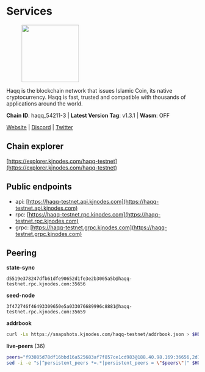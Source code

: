 # Services

<figure><img src="https://raw.githubusercontent.com/kj89/testnet_manuals/main/pingpub/logos/haqq.png" width="150" alt=""><figcaption></figcaption></figure>

Haqq is the blockchain network that issues Islamic Coin,  its native cryptocurrency. Haqq is fast, trusted and  compatible with thousands of applications around the world.

**Chain ID**: haqq_54211-3 | **Latest Version Tag**: v1.3.1 | **Wasm**: OFF

[Website](https://islamiccoin.net) | [Discord](https://discord.gg/hU9MHG5kZq) | [Twitter](https://twitter.com/Islamic_Coin)




## Chain explorer
[https://explorer.kjnodes.com/haqq-testnet](https://explorer.kjnodes.com/haqq-testnet)

## Public endpoints

* api: [https://haqq-testnet.api.kjnodes.com](https://haqq-testnet.api.kjnodes.com)
* rpc: [https://haqq-testnet.rpc.kjnodes.com](https://haqq-testnet.rpc.kjnodes.com)
* grpc: [https://haqq-testnet.grpc.kjnodes.com](https://haqq-testnet.grpc.kjnodes.com)

## Peering

**state-sync**

```text
d5519e378247dfb61dfe90652d1fe3e2b3005a5b@haqq-testnet.rpc.kjnodes.com:35656
```

**seed-node**

```text
3f472746f46493309650e5a033076689996c8881@haqq-testnet.rpc.kjnodes.com:35659
```

**addrbook**
```bash
curl -Ls https://snapshots.kjnodes.com/haqq-testnet/addrbook.json > $HOME/.haqqd/config/addrbook.json
```

**live-peers** (36)
```bash
peers="f93085d78df16bbd16a525683af7f857ce1cd983@188.40.98.169:36656,2d13d679b64e1a574904a140f72815644ec71131@65.21.133.125:30656,d5519e378247dfb61dfe90652d1fe3e2b3005a5b@65.109.68.190:35656,56158e0f2acf850114e82644afceb565a73b08cc@185.144.99.95:26656,0833039f717227ccd156d156ea772746b8ac6d71@146.19.24.139:26656,6771e65c1b30cc514faf5943320fdda480fe9124@95.216.39.183:26656,23a1176c9911eac442d6d1bf15f92eeabb3981d5@45.83.173.18:26656,dd5ebfba86d8b5ff9c6ea3eb340fdb30e4c6990f@162.55.102.45:26656,48a2a7762a579d25bca95b0a3548b714238dd60b@213.239.216.252:20656,43dc2d5ab6fa30cb10959717d26f31bc45b56fdd@149.102.133.67:35656,4990ed7074424046184dd474df40902c30f34182@65.108.250.241:26656,c1daefce01efd7ab1c10bd503d386d08cf03c573@78.47.51.242:26656,23ff658b56fbb8bc73372973a34733ff5d79b435@142.132.202.50:11604,32a8eec046b95e8646ff0810b4596dc7083a0beb@65.108.145.131:26656,9eb507f9365313dbe7f426050fec9648298f58ee@109.205.183.51:26656,927a323649e7dd8d4c75da6e5edaee439652b46f@65.109.92.241:20116,3df5a68b919177179c6dcb0b9c9354fd6bbba1c8@65.109.92.240:20116,24e894d4d8a18276acf6051cccf369a1ce69842d@65.108.151.105:26656,62bf004201a90ce00df6f69390378c3d90f6dd7e@45.83.173.19:26656,00864d91f9a8c9431c3bc12422ae9593bc12db66@185.211.5.228:26656,f57fae1bdea281392b563a58978a2d8c0a37725f@95.217.233.234:26656,45bc6d84ffb3bb725cf78e82205639797c30af67@65.108.199.62:26656,93ae3fa625f55b98225b870e4fd4052ad8a97b97@109.123.252.231:26656,a884387139109784cad9193652b82ef20a85d713@38.242.159.148:26656,90b40d2b773090b82aa7788c2d1937e4fd6d2dc0@65.108.231.124:19656,0f56d6cd1eae6fd5de684bcc6ee63622e17436af@149.102.149.117:35656,d7ac44bf8f8d760c3df1a8695145021f35feb985@34.88.220.124:26656,47a269c3e30f70d8234a2afd8e9055e74129fde0@65.108.129.29:36656,b72f2156db8c87e679dc853730746ff40038120c@213.239.215.77:26656,59af99085c961a6a5c8dc4bc8b3abffda16ddccb@135.181.38.62:26656,ed145a35b436878c1f1c10634bd18600f3696e17@95.217.181.142:26656,077d5d9169efb4b070ce7895d680a9d2148d522c@195.201.195.40:36656,5a223d77d01319a8c7f648eddfc8549cafcd8ca5@34.147.118.211:26656,78e3ef8adf819b479acc13a2f92ab5c0fa350aeb@66.45.231.30:11464,04e76400e2ad0063e18a2174adad69853a13e8bc@149.102.133.20:35656,1a68f19b58e0c4e99c907a3c43923641a1595c88@149.102.133.29:35656"
sed -i -e "s|^persistent_peers *=.*|persistent_peers = \"$peers\"|" $HOME/.haqqd/config/config.toml
```

